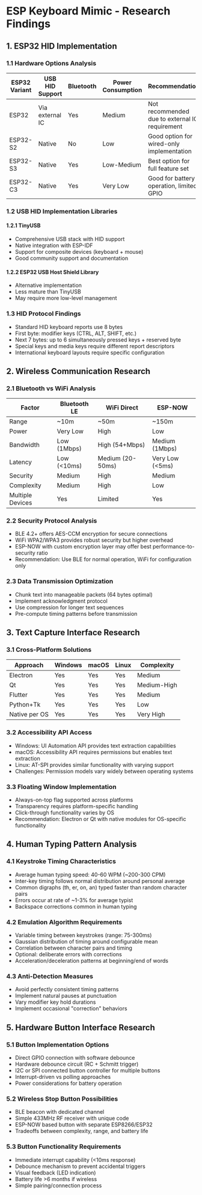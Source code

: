 # ESP Keyboard Mimic - Research Findings

## 1. ESP32 HID Implementation

### 1.1 Hardware Options Analysis

| ESP32 Variant | USB HID Support | Bluetooth | Power Consumption | Recommendation |
|---------------|-----------------|-----------|-------------------|----------------|
| ESP32         | Via external IC | Yes      | Medium            | Not recommended due to external IC requirement |
| ESP32-S2      | Native          | No       | Low               | Good option for wired-only implementation |
| ESP32-S3      | Native          | Yes      | Low-Medium        | Best option for full feature set |
| ESP32-C3      | Native          | Yes      | Very Low          | Good for battery operation, limited GPIO |

### 1.2 USB HID Implementation Libraries

#### 1.2.1 TinyUSB
- Comprehensive USB stack with HID support
- Native integration with ESP-IDF
- Support for composite devices (keyboard + mouse)
- Good community support and documentation

#### 1.2.2 ESP32 USB Host Shield Library
- Alternative implementation
- Less mature than TinyUSB
- May require more low-level management

### 1.3 HID Protocol Findings
- Standard HID keyboard reports use 8 bytes
- First byte: modifier keys (CTRL, ALT, SHIFT, etc.)
- Next 7 bytes: up to 6 simultaneously pressed keys + reserved byte
- Special keys and media keys require different report descriptors
- International keyboard layouts require specific configuration

## 2. Wireless Communication Research

### 2.1 Bluetooth vs WiFi Analysis

| Factor | Bluetooth LE | WiFi Direct | ESP-NOW |
|--------|--------------|-------------|---------|
| Range | ~10m | ~50m | ~150m |
| Power | Very Low | High | Low |
| Bandwidth | Low (1Mbps) | High (54+Mbps) | Medium (1Mbps) |
| Latency | Low (<10ms) | Medium (20-50ms) | Very Low (<5ms) |
| Security | Medium | High | Medium |
| Complexity | Medium | High | Low |
| Multiple Devices | Yes | Limited | Yes |

### 2.2 Security Protocol Analysis
- BLE 4.2+ offers AES-CCM encryption for secure connections
- WiFi WPA2/WPA3 provides robust security but higher overhead
- ESP-NOW with custom encryption layer may offer best performance-to-security ratio
- Recommendation: Use BLE for normal operation, WiFi for configuration only

### 2.3 Data Transmission Optimization
- Chunk text into manageable packets (64 bytes optimal)
- Implement acknowledgment protocol
- Use compression for longer text sequences
- Pre-compute timing patterns before transmission

## 3. Text Capture Interface Research

### 3.1 Cross-Platform Solutions

| Approach | Windows | macOS | Linux | Complexity |
|----------|---------|-------|-------|------------|
| Electron | Yes | Yes | Yes | Medium |
| Qt | Yes | Yes | Yes | Medium-High |
| Flutter | Yes | Yes | Yes | Medium |
| Python+Tk | Yes | Yes | Yes | Low |
| Native per OS | Yes | Yes | Yes | Very High |

### 3.2 Accessibility API Access
- Windows: UI Automation API provides text extraction capabilities
- macOS: Accessibility API requires permissions but enables text extraction
- Linux: AT-SPI provides similar functionality with varying support
- Challenges: Permission models vary widely between operating systems

### 3.3 Floating Window Implementation
- Always-on-top flag supported across platforms
- Transparency requires platform-specific handling
- Click-through functionality varies by OS
- Recommendation: Electron or Qt with native modules for OS-specific functionality

## 4. Human Typing Pattern Analysis

### 4.1 Keystroke Timing Characteristics
- Average human typing speed: 40-60 WPM (~200-300 CPM)
- Inter-key timing follows normal distribution around personal average
- Common digraphs (th, er, on, an) typed faster than random character pairs
- Errors occur at rate of ~1-3% for average typist
- Backspace corrections common in human typing

### 4.2 Emulation Algorithm Requirements
- Variable timing between keystrokes (range: 75-300ms)
- Gaussian distribution of timing around configurable mean
- Correlation between character pairs and timing
- Optional: deliberate errors with corrections
- Acceleration/deceleration patterns at beginning/end of words

### 4.3 Anti-Detection Measures
- Avoid perfectly consistent timing patterns
- Implement natural pauses at punctuation
- Vary modifier key hold durations
- Implement occasional "correction" behaviors

## 5. Hardware Button Interface Research

### 5.1 Button Implementation Options
- Direct GPIO connection with software debounce
- Hardware debounce circuit (RC + Schmitt trigger)
- I2C or SPI connected button controller for multiple buttons
- Interrupt-driven vs polling approaches
- Power considerations for battery operation

### 5.2 Wireless Stop Button Possibilities
- BLE beacon with dedicated channel
- Simple 433MHz RF receiver with unique code
- ESP-NOW based button with separate ESP8266/ESP32
- Tradeoffs between complexity, range, and battery life

### 5.3 Button Functionality Requirements
- Immediate interrupt capability (<10ms response)
- Debounce mechanism to prevent accidental triggers
- Visual feedback (LED indication)
- Battery life >6 months if wireless
- Simple pairing/connection process
